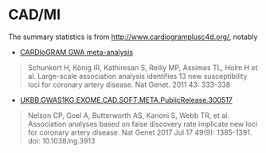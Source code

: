 # CAD/MI

The summary statistics is from http://www.cardiogramplusc4d.org/, notably
* [CARDIoGRAM GWA meta-analysis](http://www.cardiogramplusc4d.org/media/cardiogramplusc4d-consortium/data-downloads/cardiogram_gwas_results.zip)

> Schunkert H, König IR, Kathiresan S, Reilly MP, Assimes TL, Holm H et al. Large-scale association analysis identifies 13 new susceptibility loci for coronary artery disease. Nat Genet. 2011 43: 333-338

* [UKBB.GWAS1KG.EXOME.CAD.SOFT.META.PublicRelease.300517](http://www.cardiogramplusc4d.org/media/cardiogramplusc4d-consortium/data-downloads/UKBB.GWAS1KG.EXOME.CAD.SOFT.META.PublicRelease.300517.txt.gz)

> Nelson CP, Goel A, Butterworth AS, Kanoni S, Webb TR, et al. Association analyses based on false discovery rate implicate new loci for coronary artery disease. Nat Genet 2017 Jul 17 49(9): 1385-1391. doi: 10.1038/ng.3913
